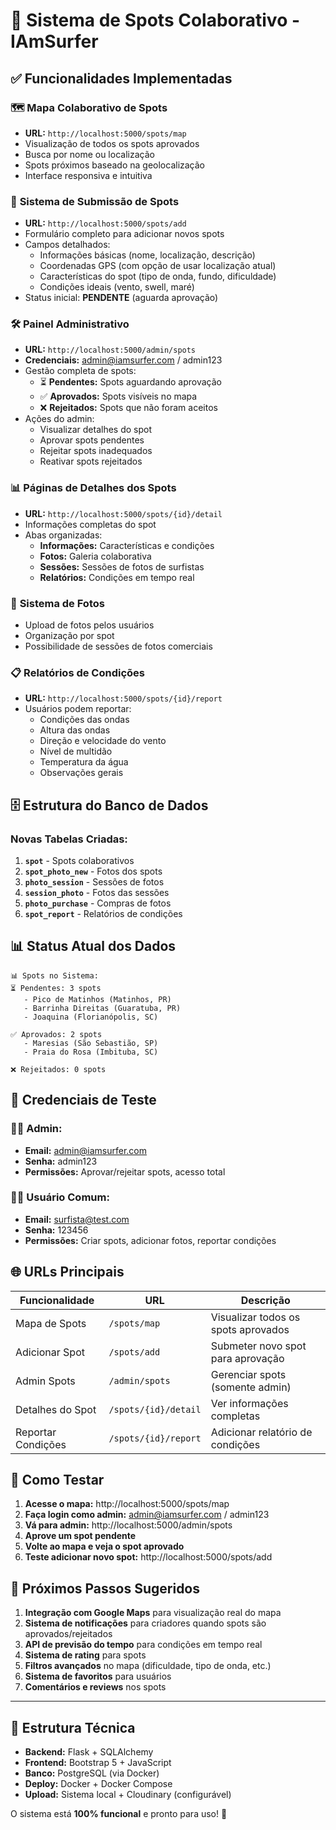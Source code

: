 # 🌊 Sistema de Spots Colaborativo - IAmSurfer

## ✅ Funcionalidades Implementadas

### 🗺️ **Mapa Colaborativo de Spots**
- **URL:** `http://localhost:5000/spots/map`
- Visualização de todos os spots aprovados
- Busca por nome ou localização
- Spots próximos baseado na geolocalização
- Interface responsiva e intuitiva

### 📝 **Sistema de Submissão de Spots**
- **URL:** `http://localhost:5000/spots/add`
- Formulário completo para adicionar novos spots
- Campos detalhados:
  - Informações básicas (nome, localização, descrição)
  - Coordenadas GPS (com opção de usar localização atual)
  - Características do spot (tipo de onda, fundo, dificuldade)
  - Condições ideais (vento, swell, maré)
- Status inicial: **PENDENTE** (aguarda aprovação)

### 🛠️ **Painel Administrativo**
- **URL:** `http://localhost:5000/admin/spots`
- **Credenciais:** admin@iamsurfer.com / admin123
- Gestão completa de spots:
  - ⏳ **Pendentes:** Spots aguardando aprovação
  - ✅ **Aprovados:** Spots visíveis no mapa
  - ❌ **Rejeitados:** Spots que não foram aceitos
- Ações do admin:
  - Visualizar detalhes do spot
  - Aprovar spots pendentes
  - Rejeitar spots inadequados
  - Reativar spots rejeitados

### 📊 **Páginas de Detalhes dos Spots**
- **URL:** `http://localhost:5000/spots/{id}/detail`
- Informações completas do spot
- Abas organizadas:
  - **Informações:** Características e condições
  - **Fotos:** Galeria colaborativa
  - **Sessões:** Sessões de fotos de surfistas
  - **Relatórios:** Condições em tempo real

### 📸 **Sistema de Fotos**
- Upload de fotos pelos usuários
- Organização por spot
- Possibilidade de sessões de fotos comerciais

### 📋 **Relatórios de Condições**
- **URL:** `http://localhost:5000/spots/{id}/report`
- Usuários podem reportar:
  - Condições das ondas
  - Altura das ondas
  - Direção e velocidade do vento
  - Nível de multidão
  - Temperatura da água
  - Observações gerais

## 🗄️ **Estrutura do Banco de Dados**

### Novas Tabelas Criadas:
1. **`spot`** - Spots colaborativos
2. **`spot_photo_new`** - Fotos dos spots
3. **`photo_session`** - Sessões de fotos
4. **`session_photo`** - Fotos das sessões
5. **`photo_purchase`** - Compras de fotos
6. **`spot_report`** - Relatórios de condições

## 📊 **Status Atual dos Dados**

```
📊 Spots no Sistema:
⏳ Pendentes: 3 spots
   - Pico de Matinhos (Matinhos, PR)
   - Barrinha Direitas (Guaratuba, PR)  
   - Joaquina (Florianópolis, SC)

✅ Aprovados: 2 spots
   - Maresias (São Sebastião, SP)
   - Praia do Rosa (Imbituba, SC)

❌ Rejeitados: 0 spots
```

## 🔑 **Credenciais de Teste**

### 👨‍💼 **Admin:**
- **Email:** admin@iamsurfer.com
- **Senha:** admin123
- **Permissões:** Aprovar/rejeitar spots, acesso total

### 🏄‍♂️ **Usuário Comum:**
- **Email:** surfista@test.com
- **Senha:** 123456
- **Permissões:** Criar spots, adicionar fotos, reportar condições

## 🌐 **URLs Principais**

| Funcionalidade | URL | Descrição |
|---------------|-----|-----------|
| Mapa de Spots | `/spots/map` | Visualizar todos os spots aprovados |
| Adicionar Spot | `/spots/add` | Submeter novo spot para aprovação |
| Admin Spots | `/admin/spots` | Gerenciar spots (somente admin) |
| Detalhes do Spot | `/spots/{id}/detail` | Ver informações completas |
| Reportar Condições | `/spots/{id}/report` | Adicionar relatório de condições |

## 🚀 **Como Testar**

1. **Acesse o mapa:** http://localhost:5000/spots/map
2. **Faça login como admin:** admin@iamsurfer.com / admin123
3. **Vá para admin:** http://localhost:5000/admin/spots
4. **Aprove um spot pendente**
5. **Volte ao mapa e veja o spot aprovado**
6. **Teste adicionar novo spot:** http://localhost:5000/spots/add

## 🎯 **Próximos Passos Sugeridos**

1. **Integração com Google Maps** para visualização real do mapa
2. **Sistema de notificações** para criadores quando spots são aprovados/rejeitados
3. **API de previsão do tempo** para condições em tempo real
4. **Sistema de rating** para spots
5. **Filtros avançados** no mapa (dificuldade, tipo de onda, etc.)
6. **Sistema de favoritos** para usuários
7. **Comentários e reviews** nos spots

---

## 🔧 **Estrutura Técnica**

- **Backend:** Flask + SQLAlchemy
- **Frontend:** Bootstrap 5 + JavaScript
- **Banco:** PostgreSQL (via Docker)
- **Deploy:** Docker + Docker Compose
- **Upload:** Sistema local + Cloudinary (configurável)

O sistema está **100% funcional** e pronto para uso! 🎉
